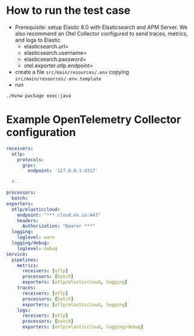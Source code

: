 
# How to run the test case

* Prerequisite: setup Elastic 8.0 with Elasticsearch and APM Server. We also recommend an Otel Collector configured to send traces, metrics, and logs to Elastic 
   * elasticsearch.url=
   * elasticsearch.username=
   * elasticsearch.password=
   * otel.exporter.otlp.endpoint=
* create a file `src/main/resources/.env` copying `src/main/resources/.env.template`
* run
```shell
./mvnw package exec:java
```

# Example OpenTelemetry Collector configuration

````yaml
receivers:
  otlp:
    protocols:
      grpc:
        endpoint: '127.0.0.1:4317'

  #...

processors:
  batch:
exporters:
  otlp/elasticcloud:
    endpoint: "***.cloud.es.io:443"
    headers:
      Authorization: "Bearer ***"      
  logging:
    loglevel: warn
  logging/debug:
    loglevel: debug
service:
  pipelines:
    metrics:
      receivers: [otlp]
      processors: [batch]
      exporters: [otlp/elasticcloud, logging]
    traces:
      receivers: [otlp]
      processors: [batch]
      exporters: [otlp/elasticcloud, logging]
    logs:
      receivers: [otlp]
      processors: [batch]
      exporters: [otlp/elasticcloud, logging/debug]
````